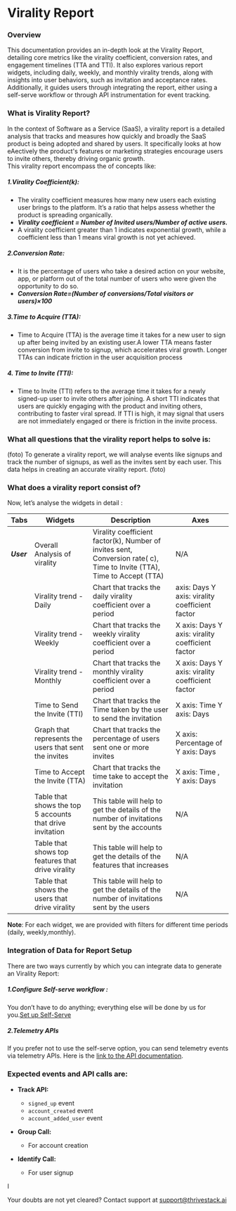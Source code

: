 # Virality Report
### Overview
This documentation provides an in-depth look at the Virality Report, detailing core metrics like the virality coefficient, conversion rates, and engagement timelines (TTA and TTI). It also explores various report widgets, including daily, weekly, and monthly virality trends, along with insights into user behaviors, such as invitation and acceptance rates. Additionally, it guides users through integrating the report, either using a self-serve workflow or through API instrumentation for event tracking.

### What is Virality Report? 
In the context of Software as a Service (SaaS), a virality report is a detailed analysis that tracks and measures how quickly and broadly the SaaS product is being adopted and shared by users. It specifically looks at how eAectively the product's features or marketing strategies encourage users to invite others, thereby driving organic growth.    
This virality report encompass the of concepts like: 
##### 1.Virality Coefficient(k):
- The virality coefficient measures how many new users each existing user brings to the platform. It’s a ratio that helps assess whether the product is spreading organically.
- ***Virality coefficient = Number of Invited users/Number of active users.*** 
- A virality coefficient greater than 1 indicates exponential growth, while a coefficient less than 1 means viral growth is not yet achieved.

##### 2.Conversion Rate:
- It is the percentage of users who take a desired action on your website, app, or platform out of the total number of users who were given the opportunity to do so. 
- ***Conversion Rate=(Number of conversions/Total visitors or users)×100*** 

##### 3.Time to Acquire (TTA):
- Time to Acquire (TTA) is the average time it takes for a new user to sign up after being invited by an existing user.A lower TTA means faster conversion from invite to signup, which accelerates viral growth. Longer TTAs can indicate friction in the user acquisition process 

##### 4. Time to Invite (TTI):
- Time to Invite (TTI) refers to the average time it takes for a newly signed-up user to invite others after joining. 
A short TTI indicates that users are quickly engaging with the product and inviting others, contributing to faster viral spread. If TTI is high, it may signal that users are not immediately engaged or there is friction in the invite process. 


### What all questions that the virality report helps to solve is:
(foto)
To generate a virality report, we will analyse events like signups and track the number of signups, as well as the invites sent by each user. This data helps in creating an accurate virality report. 
(foto)
### What does a virality report consist of?

Now, let’s analyse the widgets in detail :

| **Tabs**  | **Widgets** | **Description** | **Axes** |
| -------- | ----------- | --------------- | -------- |
| ***User*** | Overall Analysis of virality | Virality coefficient factor(k), Number of invites sent, Conversion rate( c), Time to Invite (TTA), Time to Accept (TTA) | N/A |
|           | Virality trend - Daily | Chart that tracks the  daily virality coefficient over a period | axis: Days Y axis: virality coefficient factor|
|            | Virality trend - Weekly | Chart that tracks the  weekly virality coefficient over a period | X axis: Days Y axis: virality coefficient factor |
|           | Virality trend - Monthly | Chart that tracks the  monthly virality coefficient over a period | X axis: Days Y axis: virality coefficient factor |
|           | Time to Send the Invite (TTI) | Chart that tracks the  Time taken by the user to send the invitation | X	axis: Time Y	axis: Days | 
|           | Graph that represents the users that sent the invites | Chart that tracks the percentage of users sent one or more invites| X axis: Percentage of  Y axis: Days |
|           | Time to Accept the Invite (TTA) | Chart that tracks the time take to accept the invitation | X	axis: Time , Y	axis: Days 
|           | Table that shows the top 5 accounts that drive invitation | This table will help to get the details of the number of invitations sent by the accounts |N/A|
|           | Table that shows top features that drive virality | This table will help to get the details of the features that increases | N/A |
|           |Table that shows the users that drive virality | This table will help to get the details of the number of invitations sent by the users |  N/A |

**Note**: For each widget, we are provided with filters for different time periods (daily, weekly,monthly). 

### Integration of Data for Report Setup

There are two ways currently by which you can integrate data to generate an Virality Report:
##### 1.Configure Self-serve workflow :
You don’t have to do anything; everything else will be done by us for you.[Set up Self-Serve](https://dev.app.thrivestack.ai/build/setup/quick-start/)
##### 2.Telemetry APIs

If you prefer not to use the self-serve option, you can send telemetry events via telemetry APIs. Here is the [link to the API documentation](https://link-to-api-docs.com).

### Expected events and API calls are:

- **Track API:**
  - `signed_up` event
  - `account_created` event
  - `account_added_user` event

- **Group Call:**
  - For account creation

- **Identify Call:**
  - For user signup 
 
 
 

I
  
Your doubts are not yet cleared? Contact support at support@thrivestack.ai 
 
 






                              
